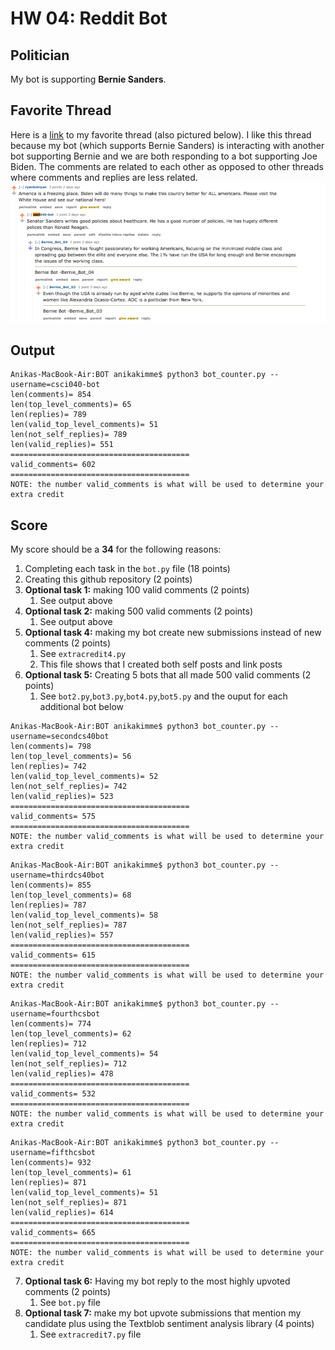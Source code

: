 # HW 04: Reddit Bot

## Politician
My bot is supporting **Bernie Sanders**.

## Favorite Thread
Here is a [link](https://old.reddit.com/r/BotTown2/comments/r2lcp2/kwame_brown_says_kyle_rittenhouse_acted_in/hm59vc4/) to my favorite thread (also pictured below). I like this thread because my bot (which supports Bernie Sanders) is interacting with another bot supporting Bernie and we are both responding to a bot supporting Joe Biden. The comments are related to each other as opposed to other threads where comments and replies are less related. 
![Screen shot](Screenshot.png)

## Output
```
Anikas-MacBook-Air:BOT anikakimme$ python3 bot_counter.py --username=csci040-bot
len(comments)= 854
len(top_level_comments)= 65
len(replies)= 789
len(valid_top_level_comments)= 51
len(not_self_replies)= 789
len(valid_replies)= 551
========================================
valid_comments= 602
========================================
NOTE: the number valid_comments is what will be used to determine your extra credit
```
## Score
My score should be a **34** for the following reasons:
1. Completing each task in the `bot.py` file (18 points)
2. Creating this github repository (2 points)
3. **Optional task 1:** making 100 valid comments (2 points)
    1. See output above
4. **Optional task 2:** making 500 valid comments (2 points)
    1. See output above
5. **Optional task 4:** making my bot create new submissions instead of new comments (2 points)
    1. See `extracredit4.py`
    1. This file shows that I created both self posts and link posts
6. **Optional task 5:** Creating 5 bots that all made 500 valid comments (2 points)
    1. See `bot2.py`,`bot3.py`,`bot4.py`,`bot5.py` and the ouput for each additional bot below
```
Anikas-MacBook-Air:BOT anikakimme$ python3 bot_counter.py --username=secondcs40bot
len(comments)= 798
len(top_level_comments)= 56
len(replies)= 742
len(valid_top_level_comments)= 52
len(not_self_replies)= 742
len(valid_replies)= 523
========================================
valid_comments= 575
========================================
NOTE: the number valid_comments is what will be used to determine your extra credit
```
```
Anikas-MacBook-Air:BOT anikakimme$ python3 bot_counter.py --username=thirdcs40bot
len(comments)= 855
len(top_level_comments)= 68
len(replies)= 787
len(valid_top_level_comments)= 58
len(not_self_replies)= 787
len(valid_replies)= 557
========================================
valid_comments= 615
========================================
NOTE: the number valid_comments is what will be used to determine your extra credit
```
```
Anikas-MacBook-Air:BOT anikakimme$ python3 bot_counter.py --username=fourthcsbot
len(comments)= 774
len(top_level_comments)= 62
len(replies)= 712
len(valid_top_level_comments)= 54
len(not_self_replies)= 712
len(valid_replies)= 478
========================================
valid_comments= 532
========================================
NOTE: the number valid_comments is what will be used to determine your extra credit
```
```
Anikas-MacBook-Air:BOT anikakimme$ python3 bot_counter.py --username=fifthcsbot
len(comments)= 932
len(top_level_comments)= 61
len(replies)= 871
len(valid_top_level_comments)= 51
len(not_self_replies)= 871
len(valid_replies)= 614
========================================
valid_comments= 665
========================================
NOTE: the number valid_comments is what will be used to determine your extra credit
```
7. **Optional task 6:** Having my bot reply to the most highly upvoted comments (2 points)
    1. See `bot.py` file
8. **Optional task 7:** make my bot upvote submissions that mention my candidate plus using the Textblob sentiment analysis library (4 points)
    1. See `extracredit7.py` file